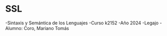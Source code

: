# SSL

-Sintaxis y Semántica de los Lenguajes
-Curso k2152
-Año 2024
-Legajo
-Alumno: Coro, Mariano Tomás